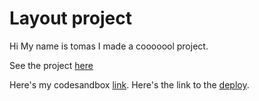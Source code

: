 # Layout project

Hi My name is tomas I made a cooooool project.

See the project [here](https://tatecarson.github.io/csb-zlbm4b/)

Here's my codesandbox [link](https://codesandbox.io/s/p5-css-grid-zlbm4b). Here's the link to the [deploy](https://tatecarson.github.io/csb-zlbm4b/).
